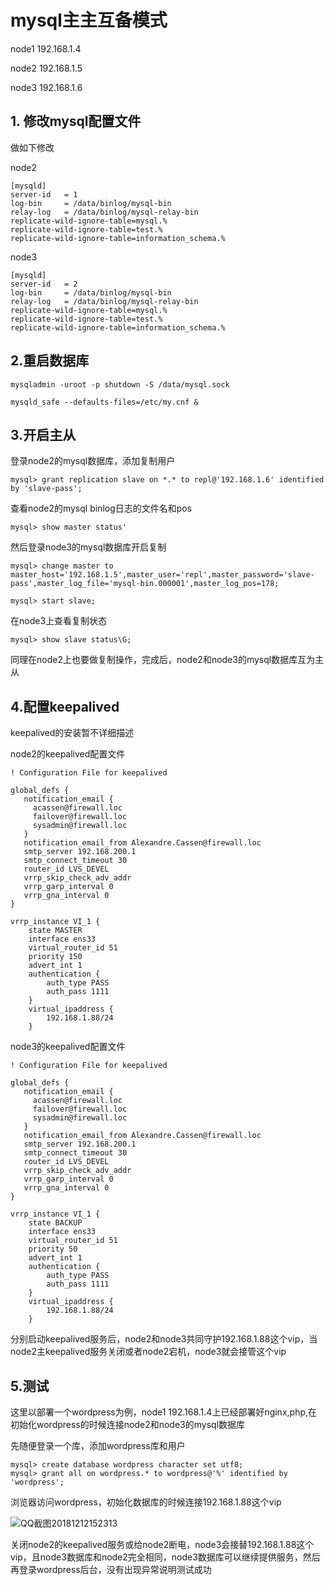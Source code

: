 # mysql主主互备模式

node1 192.168.1.4

node2 192.168.1.5

node3 192.168.1.6

## 1. 修改mysql配置文件

做如下修改

node2

```
[mysqld]
server-id   = 1
log-bin     = /data/binlog/mysql-bin
relay-log   = /data/binlog/mysql-relay-bin
replicate-wild-ignore-table=mysql.%
replicate-wild-ignore-table=test.%
replicate-wild-ignore-table=information_schema.%
```

node3

```
[mysqld]
server-id   = 2
log-bin     = /data/binlog/mysql-bin
relay-log   = /data/binlog/mysql-relay-bin
replicate-wild-ignore-table=mysql.%
replicate-wild-ignore-table=test.%
replicate-wild-ignore-table=information_schema.%
```

## 2.重启数据库

```
mysqladmin -uroot -p shutdown -S /data/mysql.sock
```

```
mysqld_safe --defaults-files=/etc/my.cnf &
```

## 3.开启主从

登录node2的mysql数据库，添加复制用户

```
mysql> grant replication slave on *.* to repl@'192.168.1.6' identified by 'slave-pass';
```

查看node2的mysql binlog日志的文件名和pos

```
mysql> show master status'
```

然后登录node3的mysql数据库开启复制

```
mysql> change master to master_host='192.168.1.5',master_user='repl',master_password='slave-pass',master_log_file='mysql-bin.000001',master_log_pos=178;
```

```
mysql> start slave;
```

在node3上查看复制状态

```
mysql> show slave status\G;
```

同理在node2上也要做复制操作，完成后，node2和node3的mysql数据库互为主从

## 4.配置keepalived

keepalived的安装暂不详细描述

node2的keepalived配置文件

```
! Configuration File for keepalived

global_defs {
   notification_email {
     acassen@firewall.loc
     failover@firewall.loc
     sysadmin@firewall.loc
   }
   notification_email_from Alexandre.Cassen@firewall.loc
   smtp_server 192.168.200.1
   smtp_connect_timeout 30
   router_id LVS_DEVEL
   vrrp_skip_check_adv_addr
   vrrp_garp_interval 0
   vrrp_gna_interval 0
}

vrrp_instance VI_1 {
    state MASTER
    interface ens33
    virtual_router_id 51
    priority 150
    advert_int 1
    authentication {
        auth_type PASS
        auth_pass 1111
    }
    virtual_ipaddress {
        192.168.1.88/24
    }
```

node3的keepalived配置文件

```
! Configuration File for keepalived

global_defs {
   notification_email {
     acassen@firewall.loc
     failover@firewall.loc
     sysadmin@firewall.loc
   }
   notification_email_from Alexandre.Cassen@firewall.loc
   smtp_server 192.168.200.1
   smtp_connect_timeout 30
   router_id LVS_DEVEL
   vrrp_skip_check_adv_addr
   vrrp_garp_interval 0
   vrrp_gna_interval 0
}

vrrp_instance VI_1 {
    state BACKUP
    interface ens33
    virtual_router_id 51
    priority 50
    advert_int 1
    authentication {
        auth_type PASS
        auth_pass 1111
    }
    virtual_ipaddress {
        192.168.1.88/24
    }
```

分别启动keepalived服务后，node2和node3共同守护192.168.1.88这个vip，当node2主keepalived服务关闭或者node2宕机，node3就会接管这个vip

## 5.测试

这里以部署一个wordpress为例，node1 192.168.1.4上已经部署好nginx,php,在初始化wordpress的时候连接node2和node3的mysql数据库

先随便登录一个库，添加wordpress库和用户

```
mysql> create database wordpress character set utf8;
mysql> grant all on wordpress.* to wordpress@'%' identified by 'wordpress';
```

浏览器访问wordpress，初始化数据库的时候连接192.168.1.88这个vip

![QQ截图20181212152313](C:\Users\shz\Desktop\QQ截图20181212152313.png)

关闭node2的keepalived服务或给node2断电，node3会接替192.168.1.88这个vip，且node3数据库和node2完全相同，node3数据库可以继续提供服务，然后再登录wordpress后台，没有出现异常说明测试成功